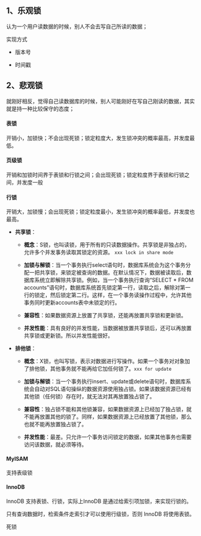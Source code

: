 ## 1、乐观锁

认为一个用户读数据的时候，别人不会去写自己所读的数据；

实现方式

- 版本号

- 时间戳

  

## 2、悲观锁

就刚好相反，觉得自己读数据库的时候，别人可能刚好在写自己刚读的数据，其实就是持一种比较保守的态度；



#### 表锁

开销小，加锁快；不会出现死锁；锁定粒度大，发生锁冲突的概率最高，并发度最低。



#### 页级锁

开销和加锁时间界于表锁和行锁之间；会出现死锁；锁定粒度界于表锁和行锁之间，并发度一般



#### 行锁

开销大，加锁慢；会出现死锁；锁定粒度最小，发生锁冲突的概率最低，并发度也最高。



- **共享锁**：

  - **概念**：S锁，也叫读锁，用于所有的只读数据操作。共享锁是非独占的，允许多个并发事务读取其锁定的资源。 `xxx lock in share mode`

  - **加锁与解锁**：当一个事务执行select语句时，数据库系统会为这个事务分配一把共享锁，来锁定被查询的数据。在默认情况下，数据被读取后，数据库系统立即解除共享锁。例如，当一个事务执行查询“SELECT * FROM accounts”语句时，数据库系统首先锁定第一行，读取之后，解除对第一行的锁定，然后锁定第二行。这样，在一个事务读操作过程中，允许其他事务同时更新accounts表中未锁定的行。

  - **兼容性**：如果数据资源上放置了共享锁，还能再放置共享锁和更新锁。

  - **并发性能**：具有良好的并发性能，当数据被放置共享锁后，还可以再放置共享锁或更新锁。所以并发性能很好。

- **排他锁**：

  - **概念**：X锁，也叫写锁，表示对数据进行写操作。如果一个事务对对象加了排他锁，其他事务就不能再给它加任何锁了。`xxx for update`

  - **加锁与解锁**：当一个事务执行insert、update或delete语句时，数据库系统会自动对SQL语句操纵的数据资源使用独占锁。如果该数据资源已经有其他锁（任何锁）存在时，就无法对其再放置独占锁了。
  - **兼容性**：独占锁不能和其他锁兼容，如果数据资源上已经加了独占锁，就不能再放置其他的锁了。同样，如果数据资源上已经放置了其他锁，那么也就不能再放置独占锁了。
  - **并发性能**：最差。只允许一个事务访问锁定的数据，如果其他事务也需要访问该数据，就必须等待。



#### MyISAM

支持表级锁

#### InnoDB

InnoDB 支持表锁、行锁，实际上InnoDB 是通过给索引项加锁，来实现行锁的。

只有查询数据时，检索条件走索引才可以使用行级锁，否则 InnoDB 将使用表锁。





死锁